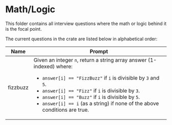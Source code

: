 # Math/Logic

This folder contains all interview questions where the math or logic behind it is the focal point.

The current questions in the crate are listed below in alphabetical order:

|Name|Prompt|
|---|---|
|fizzbuzz|Given an integer `n`, return a string array answer (1-indexed) where:<ul><li>`answer[i] == "FizzBuzz"` if `i` is divisible by `3` and `5`.</li><li>`answer[i] == "Fizz"` if `i` is divisible by `3`.</li><li>`answer[i] == "Buzz"` if `i` is divisible by `5`.</li><li>`answer[i] == i` (as a string) if none of the above conditions are true.</li></ul>
